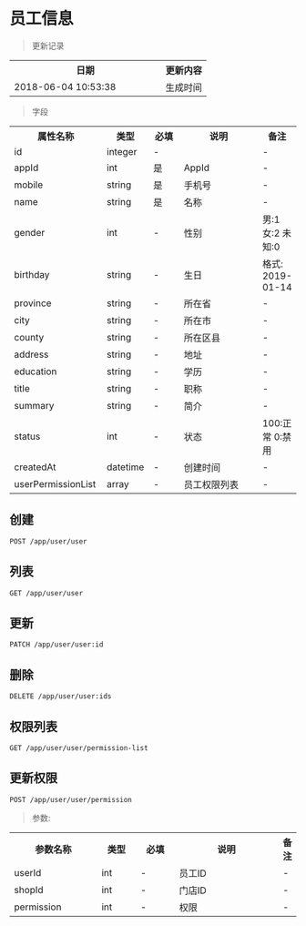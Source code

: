 # 员工信息

> 更新记录

<table>
    <tr>
        <th style="width:250px;">日期</th>
        <th>更新内容</th>
    </tr>
    <tr>
        <td>2018-06-04 10:53:38</td>
        <td>生成时间</td>
    </tr>
</table>

> 字段

<table>
    <tr>
        <th style="width:150px;">属性名称</th>
        <th style="width:60px;">类型</th>
        <th style="width:60px;">必填</th>
        <th style="width:200px;">说明</th>
        <th>备注</th>
    </tr>
    <tr>
        <td>id</td>
        <td>integer</td>
        <td>-</td>
        <td></td>
        <td>-</td>
    </tr>
    <tr>
        <td>appId</td>
        <td>int</td>
        <td>是</td>
        <td>AppId</td>
        <td>-</td>
    </tr>
    <tr>
        <td>mobile</td>
        <td>string</td>
        <td>是</td>
        <td>手机号</td>
        <td>-</td>
    </tr>
    <tr>
        <td>name</td>
        <td>string</td>
        <td>是</td>
        <td>名称</td>
        <td>-</td>
    </tr>
    <tr>
        <td>gender</td>
        <td>int</td>
        <td>-</td>
        <td>性别</td>
        <td>男:1 女:2 未知:0</td>
    </tr>
    <tr>
        <td>birthday</td>
        <td>string</td>
        <td>-</td>
        <td>生日</td>
        <td>格式: 2019-01-14</td>
    </tr>
    <tr>
        <td>province</td>
        <td>string</td>
        <td>-</td>
        <td>所在省</td>
        <td>-</td>
    </tr>
    <tr>
        <td>city</td>
        <td>string</td>
        <td>-</td>
        <td>所在市</td>
        <td>-</td>
    </tr>
    <tr>
        <td>county</td>
        <td>string</td>
        <td>-</td>
        <td>所在区县</td>
        <td>-</td>
    </tr>
    <tr>
        <td>address</td>
        <td>string</td>
        <td>-</td>
        <td>地址</td>
        <td>-</td>
    </tr>
    <tr>
        <td>education</td>
        <td>string</td>
        <td>-</td>
        <td>学历</td>
        <td>-</td>
    </tr>
    <tr>
        <td>title</td>
        <td>string</td>
        <td>-</td>
        <td>职称</td>
        <td>-</td>
    </tr>
    <tr>
        <td>summary</td>
        <td>string</td>
        <td>-</td>
        <td>简介</td>
        <td>-</td>
    </tr>    
    <tr>
        <td>status</td>
        <td>int</td>
        <td>-</td>
        <td>状态</td>
        <td>100:正常 0:禁用</td>
    </tr>    
    <tr>
        <td>createdAt</td>
        <td>datetime</td>
        <td>-</td>
        <td>创建时间</td>
        <td>-</td>
    </tr>   
    <tr>
        <td>userPermissionList</td>
        <td>array</td>
        <td>-</td>
        <td>员工权限列表</td>
        <td>-</td>
    </tr> 
</table>

## 创建

```
POST /app/user/user
```

## 列表

```
GET /app/user/user
```

## 更新

```
PATCH /app/user/user:id
```

## 删除

```
DELETE /app/user/user:ids
```

## 权限列表

```
GET /app/user/user/permission-list
```

## 更新权限

```
POST /app/user/user/permission
```

> 参数:

<table>
    <tr>
        <th style="width:150px;">参数名称</th>
        <th style="width:60px;">类型</th>
        <th style="width:60px;">必填</th>
        <th style="width:200px;">说明</th>
        <th>备注</th>
    </tr>
    <tr>
        <td>userId</td>
        <td>int</td>
        <td>-</td>
        <td>员工ID</td>
        <td>-</td>
    </tr>
    <tr>
        <td>shopId</td>
        <td>int</td>
        <td>-</td>
        <td>门店ID</td>
        <td>-</td>
    </tr>
    <tr>
        <td>permission</td>
        <td>int</td>
        <td>-</td>
        <td>权限</td>
        <td>-</td>
    </tr>
</table>
